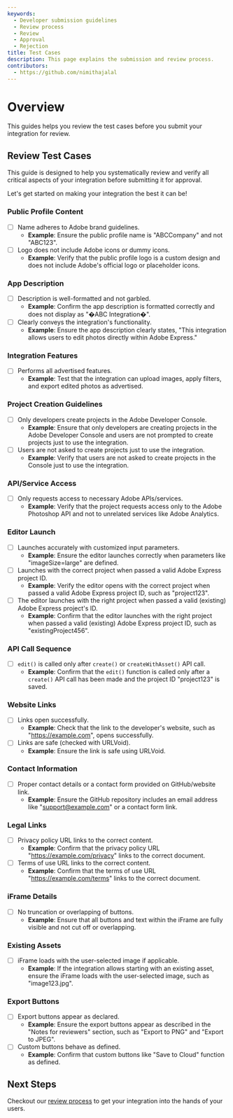 ```yaml
---
keywords:
  - Developer submission guidelines
  - Review process
  - Review
  - Approval
  - Rejection
title: Test Cases
description: This page explains the submission and review process.
contributors:
  - https://github.com/nimithajalal
---
```


# Overview

This guides helps you review the test cases before you submit your integration for review.

## Review Test Cases

This guide is designed to help you systematically review and verify all critical aspects of your integration before submitting it for approval.

 Let's get started on making your integration the best it can be!

### Public Profile Content

- [ ] Name adheres to Adobe brand guidelines.
  - **Example**: Ensure the public profile name is "ABCCompany" and not "ABC123".
- [ ] Logo does not include Adobe icons or dummy icons.
  - **Example**: Verify that the public profile logo is a custom design and does not include Adobe's official logo or placeholder icons.

### App Description

- [ ] Description is well-formatted and not garbled.
  - **Example**: Confirm the app description is formatted correctly and does not display as "�ABC Integration�".
- [ ] Clearly conveys the integration's functionality.
  - **Example**: Ensure the app description clearly states, "This integration allows users to edit photos directly within Adobe Express."

### Integration Features

- [ ] Performs all advertised features.
  - **Example**: Test that the integration can upload images, apply filters, and export edited photos as advertised.

### Project Creation Guidelines

- [ ] Only developers create projects in the Adobe Developer Console.
  - **Example**: Ensure that only developers are creating projects in the Adobe Developer Console and users are not prompted to create projects just to use the integration.
- [ ] Users are not asked to create projects just to use the integration.
  - **Example**: Verify that users are not asked to create projects in the Console just to use the integration.

### API/Service Access

- [ ] Only requests access to necessary Adobe APIs/services.
  - **Example**: Verify that the project requests access only to the Adobe Photoshop API and not to unrelated services like Adobe Analytics.

### Editor Launch

- [ ] Launches accurately with customized input parameters.
  - **Example**: Ensure the editor launches correctly when parameters like "imageSize=large" are defined.
- [ ] Launches with the correct project when passed a valid Adobe Express project ID.
  - **Example**: Verify the editor opens with the correct project when passed a valid Adobe Express project ID, such as "project123".
- [ ] The editor launches with the right project when passed a valid (existing) Adobe Express project's ID.
  - **Example**: Confirm that the editor launches with the right project when passed a valid (existing) Adobe Express project ID, such as "existingProject456".

### API Call Sequence

- [ ] `edit()` is called only after `create()` or `createWithAsset()` API call.
  - **Example**: Confirm that the `edit()` function is called only after a `create()` API call has been made and the project ID "project123" is saved.

### Website Links

- [ ] Links open successfully.
  - **Example**: Check that the link to the developer's website, such as "https://example.com", opens successfully.
- [ ] Links are safe (checked with URLVoid).
  - **Example**: Ensure the link is safe using URLVoid.

### Contact Information

- [ ] Proper contact details or a contact form provided on GitHub/website link.
  - **Example**: Ensure the GitHub repository includes an email address like "support@example.com" or a contact form link.

### Legal Links

- [ ] Privacy policy URL links to the correct content.
  - **Example**: Confirm that the privacy policy URL "https://example.com/privacy" links to the correct document.
- [ ] Terms of use URL links to the correct content.
  - **Example**: Confirm that the terms of use URL "https://example.com/terms" links to the correct document.

### iFrame Details

- [ ] No truncation or overlapping of buttons.
  - **Example**: Ensure that all buttons and text within the iFrame are fully visible and not cut off or overlapping.

### Existing Assets

- [ ] iFrame loads with the user-selected image if applicable.
  - **Example**: If the integration allows starting with an existing asset, ensure the iFrame loads with the user-selected image, such as "image123.jpg".

### Export Buttons

- [ ] Export buttons appear as declared.
  - **Example**: Ensure the export buttons appear as described in the "Notes for reviewers" section, such as "Export to PNG" and "Export to JPEG".
- [ ] Custom buttons behave as defined.
  - **Example**: Confirm that custom buttons like "Save to Cloud" function as defined.

## Next Steps

Checkout our [review process](./review_process.md) to get your integration into the hands of your users.

